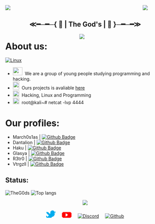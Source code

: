 <!--
▬▬▬▬▬▬▬▬▬▬▬▬▬▬▬▬▬▬▬▬▬▬▬▬▬▬▬▬▬▬▬▬▬▬▬▬▬▬▬▬▬▬▬▬
# ≪━─━─{ 🦉 | The God's | 🦉 }─━─━≫
▬▬▬▬▬▬▬▬▬▬▬▬▬▬▬▬▬▬▬▬▬▬▬▬▬▬▬▬▬▬▬▬▬▬▬▬▬▬▬▬▬▬▬▬
## 🤔 | What are we?
### ► A group of young people studying programming and hacking.
▬▬▬▬▬▬▬▬▬▬▬▬▬▬▬▬▬▬▬▬▬▬▬▬▬▬▬▬▬▬▬▬▬▬▬▬▬▬▬▬▬▬▬▬
## 🧑‍💻 | Who we are?
### ► March0s1as | [![Github Badge](https://img.shields.io/badge/-Github-000?style=flat-square&logo=Github&logoColor=white&link=https://github.com/march0s1as/)](https://github.com/march0s1as/)
### ► Dantalion | [![Github Badge](https://img.shields.io/badge/-Github-000?style=flat-square&logo=Github&logoColor=white&link=https://github.com/-Dev)](https://github.com/Slayyer-Dev)
### ► Haku | [![Github Badge](https://img.shields.io/badge/-Github-000?style=flat-square&logo=Github&logoColor=white&link=https://github.com/haku0x666)](https://github.com/ko0tu)
### ► Glasya | [![Github Badge](https://img.shields.io/badge/-Github-000?style=flat-square&logo=Github&logoColor=white&link=https://github.com/Gl4sya/)](https://github.com/Gl4sya/)
▬▬▬▬▬▬▬▬▬▬▬▬▬▬▬▬▬▬▬▬▬▬▬▬▬▬▬▬▬▬▬▬▬▬▬▬▬▬▬▬▬▬▬▬
![Alt Text](https://media.discordapp.net/attachments/381930632730640385/792512773057282088/VAPORGRAM1601110817029.gif)
-->
<p align="left">
  <img src="https://31.media.tumblr.com/b3ec275fe8bf943ff5fb5a7db72e2f39/tumblr_mrl9eft3uT1sxu8eno1_500.gif" width="50px"> 
  <img align="right" src="https://static.tumblr.com/0699f4abac93fe1171519d0f61b60a0e/wmbxedu/JE3n28fyi/tumblr_static_tumblr_static_owl1.gif" width="70px"> 
</p>

<h2 align="center">≪━─━─{ 🦉 | The God's | 🦉 }─━─━≫ </h2>

<img align='right' src='https://media.giphy.com/media/lnyTxlW69yhGNaHcwr/giphy.gif' width='270"'>

# About us:
[![Linux](https://img.shields.io/badge/-linux-%231572B6?style=flat-square&logo=linux)](https://www.kernel.org/doc/html/latest/)
- <img src="http://cdn130.picsart.com/258778191001212.png" width="30" height="25">&nbsp;&nbsp;We are a group of young people studying programming and hacking.
- <img src="https://media.giphy.com/media/CN8RJQ9PWBk5y/giphy.gif" width="20" height="25">&nbsp;&nbsp;Ours projects is avaliable [here](https://github.com/TheG0ds/)
- <img src="http://static.tumblr.com/df9d542bafc79acb5da56244ff58e4ea/dyb7ptk/plloy3ebg/tumblr_static_2eb7rsfw5728kc80w08og080.gif" width="20" height="20">&nbsp;&nbsp;Hacking, Linux and Programming
- <img src="https://omgfoss.com/wp-content/uploads/2019/02/linux.gif" width="20" height="20">&nbsp;&nbsp;root@kali~# netcat -lvp 4444

# Our profiles:
- March0s1as | [![Github Badge](https://img.shields.io/badge/-Github-000?style=flat-square&logo=Github&logoColor=white&link=https://github.com/march0s1as/)](https://github.com/march0s1as/)
- Dantalion | [![Github Badge](https://img.shields.io/badge/-Github-000?style=flat-square&logo=Github&logoColor=white&link=https://github.com/Dantalion-Dev)](https://github.com/Dantalion-Dev)
- Haku | [![Github Badge](https://img.shields.io/badge/-Github-000?style=flat-square&logo=Github&logoColor=white&link=https://github.com/haku0x666)](https://github.com/ko0tu)
- Glasya | [![Github Badge](https://img.shields.io/badge/-Github-000?style=flat-square&logo=Github&logoColor=white&link=https://github.com/Gl4sya/)](https://github.com/Gl4sya/)
- R3tr0 | [![Github Badge](https://img.shields.io/badge/-Github-000?style=flat-square&logo=Github&logoColor=white&link=https://github.com/R3tr074/)](https://github.com/R3tr074/)
- Vtrgzll | [![Github Badge](https://img.shields.io/badge/-Github-000?style=flat-square&logo=Github&logoColor=white&link=https://github.com/victorlpgazolli/)](https://github.com/victorlpgazolli/)&nbsp; &nbsp;

## Status:
<img align="center" src="https://github-readme-stats.vercel.app/api?username=TheG0ds&show_icons=true&title_color=fff&icon_color=00d9ff&text_color=c9d1d9&bg_color=161b22" alt="TheG0ds"/>

<img align="center" src="https://github-readme-stats.vercel.app/api/top-langs/?username=TheG0ds&layout=compact&show_icons=true&title_color=fff&icon_color=fff&text_color=c9d1d9&bg_color=161b22" alt="Top langs" />
&nbsp; &nbsp;
<p align="center">
  <img src="https://bestanimations.com/Animals/Mammals/Cats/cats/cool-cat-animated-gif-17.gif" width="200"/>
</p>

<p align="center">
  <a rel="nofollow noopener noreferrer" target="_blank" href="https://twitter.com">
  <img src="https://raw.githubusercontent.com/TanZng/TanZng/master/assets/twitter.png" width="30px" alt="Twitter"></a>
  &nbsp; &nbsp;
  <a rel="nofollow noopener noreferrer" target="_blank" href="https://www.youtube.com/">
  <img src="https://raw.githubusercontent.com/TanZng/TanZng/master/assets/youtube.png" width="30px" alt="YouTube"></a>
  &nbsp; &nbsp;
  <a rel="nofollow noopener noreferrer" target="_blank" href="https://discord.gg/v5d3PZ9">
  <img src="https://orig00.deviantart.net/da8e/f/2017/113/2/0/discord_pixel_icon_by_grizz5-db6w18c.png" width="25px" alt="Discord"></a>
  &nbsp; &nbsp;
  <a rel="nofollow noopener noreferrer" target="_blank" href="https://github.com/TheG0ds">
  <img src="https://avatars0.githubusercontent.com/u/57802372?s=400&v=4" width="30px" alt="Github"></a>
</p> 
